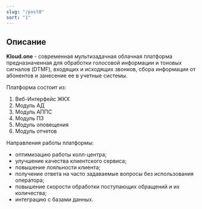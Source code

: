```yaml
---
slug: "/post0"
sort: "1"
---
```


## Описание

**Kloud.one** - современная мультизадачная облачная платформа предназначенная для обработки голосовой информации и тоновых сигналов (DTMF), входящих и исходящих звонков, сбора информации от абонентов и занесение ее в учетные системы.

Платформа состоит из:

1. Веб-Интерфейс ЖКХ
1. Модуль АД
1. Модуль АППС
1. Модуль ПЗ
1. Модуль оповещения
1. Модуль отчетов

Направления работы платформы:

- оптимизацию работы колл-центра;
- улучшение качества клиентского сервиса;
- повышение лояльности клиента;
- получение ответа на часто задаваемые вопросы без использования оператора;
- повышение скорости обработки поступающих обращений и их количества;
- интеграцию с базами данных.